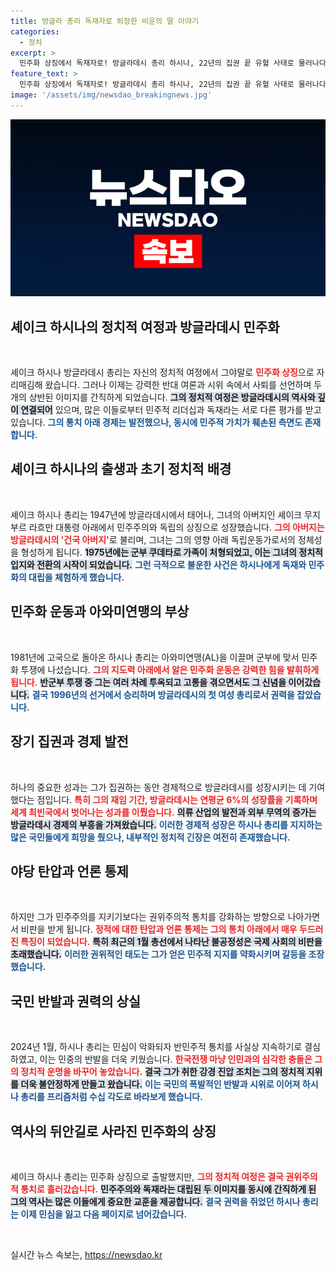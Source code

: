 ```yaml
---
title: 방글라 총리 독재자로 퇴장한 비운의 딸 이야기
categories:
  - 정치
excerpt: >
  민주화 상징에서 독재자로! 방글라데시 총리 하시나, 22년의 집권 끝 유혈 사태로 물러나다. 경제 성장은 빛났으나, 권위주의적 통치로 폭발한 민심의 저항에 사퇴 수순을 밟았다.
feature_text: >
  민주화 상징에서 독재자로! 방글라데시 총리 하시나, 22년의 집권 끝 유혈 사태로 물러나다. 경제 성장은 빛났으나, 권위주의적 통치로 폭발한 민심의 저항에 사퇴 수순을 밟았다.
image: '/assets/img/newsdao_breakingnews.jpg'
---
```


<p><img src="/assets/img/newsdao_breakingnews.jpg" alt="koreaapp 속보" /></p>

<h2 data-ke-size="size26">셰이크 하시나의 정치적 여정과 방글라데시 민주화</h2>

<p data-ke-size="size16">&nbsp;</p>

<p>셰이크 하시나 방글라데시 총리는 자신의 정치적 여정에서 그야말로 <b><span style="color: #ee2323;">민주화 상징</span></b>으로 자리매김해 왔습니다. 그러나 이제는 강력한 반대 여론과 시위 속에서 사퇴를 선언하며 두 개의 상반된 이미지를 간직하게 되었습니다. <b><span style="background-color: #21538527;">그의 정치적 여정은 방글라데시의 역사와 깊이 연결되어</span></b> 있으며, 많은 이들로부터 민주적 리더십과 독재라는 서로 다른 평가를 받고 있습니다. <b><span style="color: #1a5490;">그의 통치 아래 경제는 발전했으나, 동시에 민주적 가치가 훼손된 측면도 존재합니다.</span></b></p>

<h2 data-ke-size="size26">셰이크 하시나의 출생과 초기 정치적 배경</h2>

<p data-ke-size="size16">&nbsp;</p>

<p>셰이크 하시나 총리는 1947년에 방글라데시에서 태어나, 그녀의 아버지인 셰이크 무지부르 라흐만 대통령 아래에서 민주주의와 독립의 상징으로 성장했습니다. <b><span style="color: #ee2323;">그의 아버지는 방글라데시의 '건국 아버지'</span></b>로 불리며, 그녀는 그의 영향 아래 독립운동가로서의 정체성을 형성하게 됩니다. <b><span style="background-color: #21538527;">1975년에는 군부 쿠데타로 가족이 처형되었고, 이는 그녀의 정치적 입지와 전환의 시작이 되었습니다.</span></b> <b><span style="color: #1a5490;">그런 극적으로 불운한 사건은 하시나에게 독재와 민주화의 대립을 체험하게 했습니다.</span></b></p>

<h2 data-ke-size="size26">민주화 운동과 아와미연맹의 부상</h2>

<p data-ke-size="size16">&nbsp;</p>

<p>1981년에 고국으로 돌아온 하시나 총리는 아와미연맹(AL)을 이끌며 군부에 맞서 민주화 투쟁에 나섰습니다. <b><span style="color: #ee2323;">그의 지도력 아래에서 알은 민주화 운동은 강력한 힘을 발휘하게 됩니다.</span></b> <b><span style="background-color: #21538527;">반군부 투쟁 중 그는 여러 차례 투옥되고 고통을 겪으면서도 그 신념을 이어갔습니다.</span></b> <b><span style="color: #1a5490;">결국 1996년의 선거에서 승리하며 방글라데시의 첫 여성 총리로서 권력을 잡았습니다.</span></b></p>

<h2 data-ke-size="size26">장기 집권과 경제 발전</h2>

<p data-ke-size="size16">&nbsp;</p>

<p>하나의 중요한 성과는 그가 집권하는 동안 경제적으로 방글라데시를 성장시키는 데 기여했다는 점입니다. <b><span style="color: #ee2323;">특히 그의 재임 기간, 방글라데시는 연평균 6%의 성장률을 기록하며 세계 최빈국에서 벗어나는 성과를 이뤘습니다.</span></b> <b><span style="background-color: #21538527;">의류 산업의 발전과 외부 무역의 증가는 방글라데시 경제의 부흥을 가져왔습니다.</span></b> <b><span style="color: #1a5490;">이러한 경제적 성장은 하시나 총리를 지지하는 많은 국민들에게 희망을 줬으나, 내부적인 정치적 긴장은 여전히 존재했습니다.</span></b></p>

<h2 data-ke-size="size26">야당 탄압과 언론 통제</h2>

<p data-ke-size="size16">&nbsp;</p>

<p>하지만 그가 민주주의를 지키기보다는 권위주의적 통치를 강화하는 방향으로 나아가면서 비판을 받게 됩니다. <b><span style="color: #ee2323;">정적에 대한 탄압과 언론 통제는 그의 통치 아래에서 매우 두드러진 특징이 되었습니다.</span></b> <b><span style="background-color: #21538527;">특히 최근의 1월 총선에서 나타난 불공정성은 국제 사회의 비판을 초래했습니다.</span></b> <b><span style="color: #1a5490;">이러한 권위적인 태도는 그가 얻은 민주적 지지를 약화시키며 갈등을 조장했습니다.</span></b></p>

<h2 data-ke-size="size26">국민 반발과 권력의 상실</h2>

<p data-ke-size="size16">&nbsp;</p>

<p>2024년 1월, 하시나 총리는 민심이 악화되자 반민주적 통치를 사실상 지속하기로 결심하였고, 이는 민중의 반발을 더욱 키웠습니다. <b><span style="color: #ee2323;">한국전쟁 마냥 인민과의 심각한 충돌은 그의 정치적 운명을 바꾸어 놓았습니다.</span></b> <b><span style="background-color: #21538527;">결국 그가 취한 강경 진압 조치는 그의 정치적 지위를 더욱 불안정하게 만들고 왔습니다.</span></b> <b><span style="color: #1a5490;">이는 국민의 폭발적인 반발과 시위로 이어져 하시나 총리를 프리즘처럼 수십 각도로 바라보게 했습니다.</span></b></p>

<h2 data-ke-size="size26">역사의 뒤안길로 사라진 민주화의 상징</h2>

<p data-ke-size="size16">&nbsp;</p>

<p>셰이크 하시나 총리는 민주화 상징으로 출발했지만, <b><span style="color: #ee2323;">그의 정치적 여정은 결국 권위주의적 통치로 흘러갔습니다.</span></b> <b><span style="background-color: #21538527;">민주주의와 독재라는 대립된 두 이미지를 동시에 간직하게 된 그의 역사는 많은 이들에게 중요한 교훈을 제공합니다.</span></b> <b><span style="color: #1a5490;">결국 권력을 쥐었던 하시나 총리는 이제 민심을 잃고 다음 페이지로 넘어갔습니다.</span></b></p>

<p data-ke-size="size16">&nbsp;</p>
실시간 뉴스 속보는, <a href="https://newsdao.kr" rel="dofollow">https://newsdao.kr</a>


